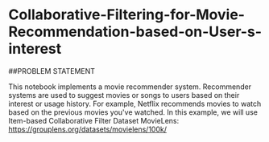 # Collaborative-Filtering-for-Movie-Recommendation-based-on-User-s-interest

##PROBLEM STATEMENT

This notebook implements a movie recommender system.
Recommender systems are used to suggest movies or songs to users based on their interest or usage history.
For example, Netflix recommends movies to watch based on the previous movies you've watched.
In this example, we will use Item-based Collaborative Filter
Dataset MovieLens: https://grouplens.org/datasets/movielens/100k/

